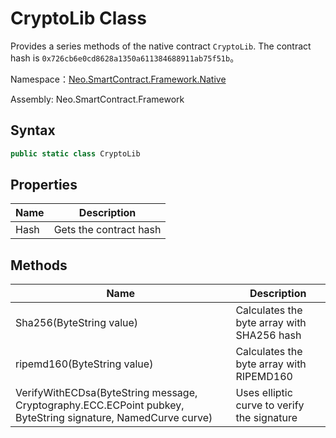 # CryptoLib Class

Provides a series methods of the native contract `CryptoLib`. The contract hash is `0x726cb6e0cd8628a1350a611384688911ab75f51b`。

Namespace：[Neo.SmartContract.Framework.Native](../native.md)

Assembly: Neo.SmartContract.Framework

## Syntax

```cs
public static class CryptoLib
```

## Properties

| Name | Description            |
| ---- | ---------------------- |
| Hash | Gets the contract hash |

## Methods

| Name                                   | Description   |
| ---------------------------------------- | --------------- |
| Sha256(ByteString value) | Calculates the byte array with SHA256 hash |
| ripemd160(ByteString value) | Calculates the byte array with RIPEMD160 |
| VerifyWithECDsa(ByteString message, Cryptography.ECC.ECPoint pubkey, ByteString signature, NamedCurve curve) | Uses elliptic curve to verify the signature |
